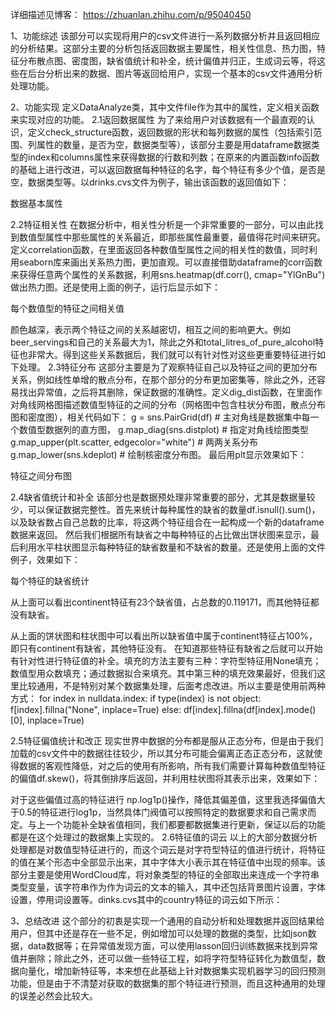 
 详细描述见博客：
 https://zhuanlan.zhihu.com/p/95040450
 
 
 
1、功能综述
该部分可以实现将用户的csv文件进行一系列数据分析并且返回相应的分析结果。这部分主要的分析包括返回数据主要属性，相关性信息、热力图，特征分布散点图、密度图，缺省值统计和补全，统计偏值并归正，生成词云等，将这些在后台分析出来的数据、图片等返回给用户，实现一个基本的csv文件通用分析处理功能。
 
2、功能实现
定义DataAnalyze类，其中文件file作为其中的属性，定义相关函数来实现对应的功能。
2.1返回数据属性
为了来给用户对该数据有一个最直观的认识，定义check_structure函数，返回数据的形状和每列数据的属性（包括索引范围、列属性的数量，是否为空，数据类型等），该部分主要是用dataframe数据类型的index和columns属性来获得数据的行数和列数；在原来的内置函数info函数的基础上进行改进，可以返回数据每种特征的名字，每个特征有多少个值，是否是空，数据类型等。以drinks.cvs文件为例子，输出该函数的返回值如下：


数据基本属性
 
2.2特征相关性
在数据分析中，相关性分析是一个非常重要的一部分，可以由此找到数值型属性中那些属性的关系最近，即那些属性最重要，最值得花时间来研究。定义correlation函数，在里面返回各种数值型属性之间的相关性的数值，同时利用seaborn库来画出关系热力图，更加直观。可以直接借助dataframe的corr函数来获得任意两个属性的关系数据，利用sns.heatmap(df.corr(), cmap="YlGnBu")做出热力图。还是使用上面的例子，运行后显示如下：


每个数值型的特征之间相关值
 



 
颜色越深，表示两个特征之间的关系越密切，相互之间的影响更大。例如beer_servings和自己的关系最大为1，除此之外和total_litres_of_pure_alcohol特征也非常大。得到这些关系数据后，我们就可以有针对性对这些更重要特征进行如下处理。
2.3特征分布
这部分主要是为了观察特征自己以及特征之间的更加分布关系，例如线性单增的散点分布，在那个部分的分布更加密集等，除此之外，还容易找出异常值，之后将其删除，保证数据的准确性。定义dig_dist函数，在里面作对角线网格图描述数值型特征的之间的分布（网格图中包含柱状分布图，散点分布图和密度图），相关代码如下：
g = sns.PairGrid(df)  # 主对角线是数据集中每一个数值型数据列的直方图，
g.map_diag(sns.distplot)  # 指定对角线绘图类型
g.map_upper(plt.scatter, edgecolor="white")  # 两两关系分布
g.map_lower(sns.kdeplot)  # 绘制核密度分布图。
最后用plt显示效果如下：


特征之间分布图
 
2.4缺省值统计和补全
该部分也是数据预处理非常重要的部分，尤其是数据量较少，可以保证数据完整性。首先来统计每种属性的缺省的数量df.isnull().sum()，以及缺省数占自己总数的比率，将这两个特征组合在一起构成一个新的dataframe数据来返回。
然后我们根据所有缺省之中每种特征的占比做出饼状图来显示，最后利用水平柱状图显示每种特征的缺省数量和不缺省的数量。还是使用上面的文件例子，效果如下：


每个特征的缺省统计
 

从上面可以看出continent特征有23个缺省值，占总数的0.119171，而其他特征都没有缺省。


 


 
从上面的饼状图和柱状图中可以看出所以缺省值中属于continent特征占100%，即只有continent有缺省，其他特征没有。
在知道那些特征有缺省之后就可以开始有针对性进行特征值的补全。填充的方法主要有三种：字符型特征用None填充；数值型用众数填充；通过数据拟合来填充。其中第三种的填充效果最好，但我们这里比较通用，不是特别对某个数据集处理，后面考虑改进。所以主要是使用前两种方式：
    for index in nulldata.index:
       if type(index) is not object:
           f[index].fillna("None", inplace=True)
       else:
           df[index].fillna(df[index].mode()[0], inplace=True)
 
2.5特征偏值统计和改正
现实世界中数据的分布都是服从正态分布，但是由于我们加载的csv文件中的数据往往较少，所以其分布可能会偏离正态正态分布，这就使得数据的客观性降低，对之后的使用有所影响，所有我们需要计算每种数值型特征的偏值df.skew()，将其倒排序后返回，并利用柱状图将其表示出来，效果如下：


 
对于这些偏值过高的特征进行 np.log1p()操作，降低其偏差值，这里我选择偏值大于0.5的特征进行log1p，当然具体门阀值可以按照特定的数据要求和自己需求而定。与上一个功能补全缺省值相同，我们都要都数据集进行更新，保证以后的功能都是在这个处理过的数据集上实现的。
2.6特征值的词云
以上的大部分数据分析处理都是对数值型特征进行的，而这个词云是对字符型特征的值进行统计，将特征的值在某个形态中全部显示出来，其中字体大小表示其在特征值中出现的频率。该部分主要是使用WordCloud库，将对象类型的特征的全部取出来连成一个字符串类型变量，该字符串作为作为词云的文本的输入，其中还包括背景图片设置，字体设置，停用词设置等。dinks.cvs其中的country特征的词云如下所示：

 
 
3、总结改进
这个部分的初衷是实现一个通用的自动分析和处理数据并返回结果给用户，但其中还是存在一些不足，例如增加可以处理的数据的类型，比如json数据，data数据等；在异常值发现方面，可以使用lasson回归训练数据来找到异常值并删除；除此之外，还可以做一些特征工程，如将字符型特征转化为数值型，数据向量化，增加新特征等，本来想在此基础上针对数据集实现机器学习的回归预测功能，但是由于不清楚对获取的数据集的那个特征进行预测，而且这种通用的处理的误差必然会比较大。


